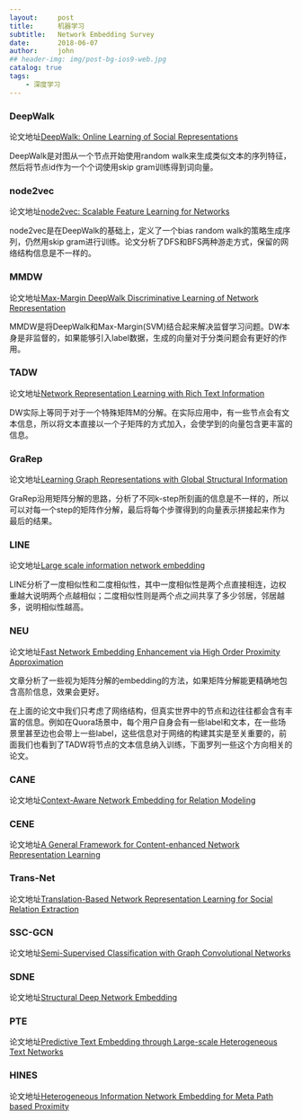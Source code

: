 ```yaml
---
layout:     post
title:      机器学习
subtitle:   Network Embedding Survey
date:       2018-06-07
author:     john
## header-img: img/post-bg-ios9-web.jpg
catalog: true
tags:
    - 深度学习
---
```

### DeepWalk
论文地址[DeepWalk: Online Learning of Social Representations](http://www.perozzi.net/publications/14_kdd_deepwalk.pdf)

DeepWalk是对图从一个节点开始使用random walk来生成类似文本的序列特征，然后将节点id作为一个个词使用skip gram训练得到词向量。

### node2vec
论文地址[node2vec: Scalable Feature Learning for Networks](https://cs.stanford.edu/~jure/pubs/node2vec-kdd16.pdf)

node2vec是在DeepWalk的基础上，定义了一个bias random walk的策略生成序列，仍然用skip gram进行训练。论文分析了DFS和BFS两种游走方式，保留的网络结构信息是不一样的。

### MMDW
论文地址[Max-Margin DeepWalk Discriminative Learning of Network Representation](https://www.ijcai.org/Proceedings/16/Papers/547.pdf)

MMDW是将DeepWalk和Max-Margin(SVM)结合起来解决监督学习问题。DW本身是非监督的，如果能够引入label数据，生成的向量对于分类问题会有更好的作用。

### TADW
论文地址[Network Representation Learning with Rich Text Information](https://ijcai.org/Proceedings/15/Papers/299.pdf)

DW实际上等同于对于一个特殊矩阵M的分解。在实际应用中，有一些节点会有文本信息，所以将文本直接以一个子矩阵的方式加入，会使学到的向量包含更丰富的信息。

### GraRep
论文地址[Learning Graph Representations with Global Structural Information](https://www.researchgate.net/profile/Qiongkai_Xu/publication/301417811_GraRep/links/5847ecdb08ae8e63e633b5f2/GraRep.pdf)

GraRep沿用矩阵分解的思路，分析了不同k-step所刻画的信息是不一样的，所以可以对每一个step的矩阵作分解，最后将每个步骤得到的向量表示拼接起来作为最后的结果。

### LINE
论文地址[Large scale information network embedding](http://www.www2015.it/documents/proceedings/proceedings/p1067.pdf)

LINE分析了一度相似性和二度相似性，其中一度相似性是两个点直接相连，边权重越大说明两个点越相似；二度相似性则是两个点之间共享了多少邻居，邻居越多，说明相似性越高。

### NEU
论文地址[Fast Network Embedding Enhancement via High Order Proximity Approximation](https://www.ijcai.org/proceedings/2017/0544.pdf)

文章分析了一些视为矩阵分解的embedding的方法，如果矩阵分解能更精确地包含高阶信息，效果会更好。

在上面的论文中我们只考虑了网络结构，但真实世界中的节点和边往往都会含有丰富的信息。例如在Quora场景中，每个用户自身会有一些label和文本，在一些场景里甚至边也会带上一些label，这些信息对于网络的构建其实是至关重要的，前面我们也看到了TADW将节点的文本信息纳入训练，下面罗列一些这个方向相关的论文。

### CANE
论文地址[Context-Aware Network Embedding for Relation Modeling](http://nlp.csai.tsinghua.edu.cn/~tcc/publications/acl2017_cane.pdf)

### CENE
论文地址[A General Framework for Content-enhanced Network Representation Learning](https://arxiv.org/pdf/1610.02906)

### Trans-Net
论文地址[Translation-Based Network Representation Learning for Social Relation Extraction](http://nlp.csai.tsinghua.edu.cn/~tcc/publications/ijcai2017_transnet_shenzhen.pdf)

### SSC-GCN
论文地址[Semi-Supervised Classification with Graph Convolutional Networks](https://openreview.net/pdf?id=SJU4ayYgl)

### SDNE
论文地址[Structural Deep Network Embedding](http://www.kdd.org/kdd2016/papers/files/rfp0191-wangAemb.pdf)

### PTE
论文地址[Predictive Text Embedding through Large-scale Heterogeneous Text Networks](https://www.microsoft.com/en-us/research/wp-content/uploads/2016/02/fp292-Tang.pdf)

### HINES
论文地址[Heterogeneous Information Network Embedding for Meta Path based Proximity](https://arxiv.org/pdf/1701.05291)
